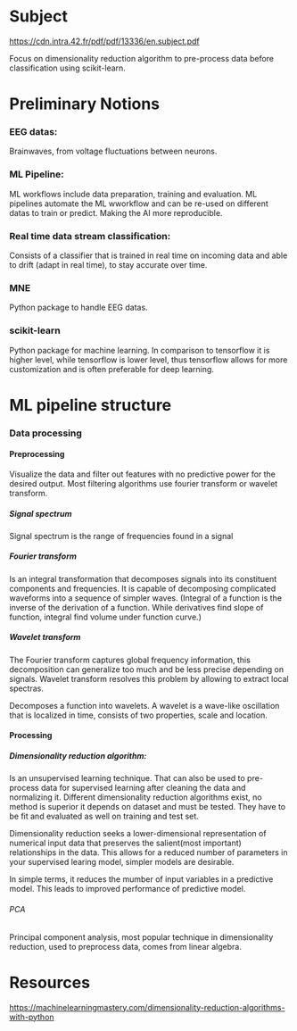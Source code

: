 # Subject

https://cdn.intra.42.fr/pdf/pdf/13336/en.subject.pdf

Focus on dimensionality reduction algorithm to pre-process data before classification using scikit-learn.

# Preliminary Notions

### EEG datas:

Brainwaves, from voltage fluctuations between neurons.

### ML Pipeline:

ML workflows include data preparation, training and evaluation. ML pipelines automate the ML wworkflow and can be re-used on different datas to train or predict. Making the AI more reproducible.

### Real time data stream classification: 

Consists of a classifier that is trained in real time on incoming data and able to drift (adapt in real time), to stay accurate over time.

### MNE

Python package to handle EEG datas.

### scikit-learn

Python package for machine learning. In comparison to tensorflow it is higher level, while tensorflow is lower level, thus tensorflow allows for more customization and is often preferable for deep learning.

# ML pipeline structure

### Data processing

#### Preprocessing

Visualize the data and filter out features with no predictive power for the desired output. Most filtering algorithms use fourier transform or wavelet transform.

##### Signal spectrum

Signal spectrum is the range of frequencies found in a signal

##### Fourier transform

Is an integral transformation that decomposes signals into its constituent components and frequencies. It is capable of decomposing complicated waveforms into a sequence of simpler waves.
(Integral of a function is the inverse of the derivation of a function. While derivatives find slope of function, integral find volume under function curve.)

##### Wavelet transform

The Fourier transform captures global frequency information, this decomposition can generalize too much and be less precise depending on signals. Wavelet transform resolves this problem by allowing to extract local spectras.

Decomposes a function into wavelets. A wavelet is a wave-like oscillation that is localized in time, consists of two properties, scale and location. 

#### Processing 

##### Dimensionality reduction algorithm: 

Is an unsupervised learning technique. That can also be used to pre-process data for supervised learning after cleaning the data and normalizing it. Different dimensionality reduction algorithms exist, no method is superior it depends on dataset and must be tested. They have to be fit and evaluated as well on training and test set.

Dimensionality reduction seeks a lower-dimensional representation of numerical input data that preserves the salient(most important) relationships in the data. This allows for a reduced number of parameters in your supervised learing model, simpler models are desirable.

In simple terms, it reduces the mumber of input variables in a predictive model. This leads to improved performance of predictive model.

###### PCA

Principal component analysis, most popular technique in dimensionality reduction, used to preprocess data, comes from linear algebra.


####

# Resources

https://machinelearningmastery.com/dimensionality-reduction-algorithms-with-python

